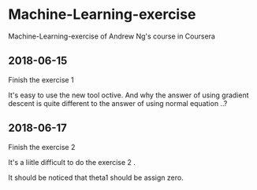 # Machine-Learning-exercise
Machine-Learning-exercise of Andrew Ng's course in Coursera

## 2018-06-15

Finish the exercise 1 

It's easy to use the new tool octive. And why the answer of using gradient descent is quite different to the answer of using normal equation ..?

## 2018-06-17

Finish the exercise 2

It's a liitle difficult to do the exercise 2 . 

It  should be noticed that theta1 should be assign zero.
